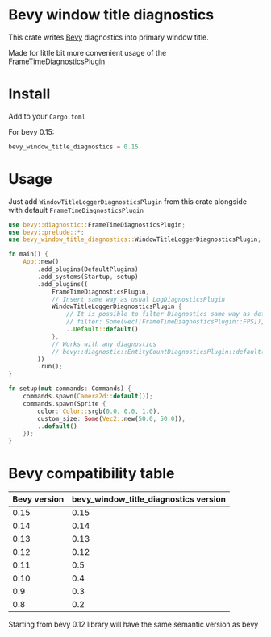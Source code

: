 # Bevy window title diagnostics

This crate writes [Bevy](https://github.com/bevyengine/bevy) diagnostics into primary window title.

Made for little bit more convenient usage of the FrameTimeDiagnosticsPlugin

# Install

Add to your `Cargo.toml`

For bevy 0.15:

```rust
bevy_window_title_diagnostics = 0.15

```

# Usage

Just add `WindowTitleLoggerDiagnosticsPlugin` from this crate alongside with default `FrameTimeDiagnosticsPlugin`

```rust
use bevy::diagnostic::FrameTimeDiagnosticsPlugin;
use bevy::prelude::*;
use bevy_window_title_diagnostics::WindowTitleLoggerDiagnosticsPlugin;

fn main() {
    App::new()
        .add_plugins(DefaultPlugins)
        .add_systems(Startup, setup)
        .add_plugins((
            FrameTimeDiagnosticsPlugin,
            // Insert same way as usual LogDiagnosticsPlugin
            WindowTitleLoggerDiagnosticsPlugin {
                // It is possible to filter Diagnostics same way as default LogDiagnosticsPlugin
                // filter: Some(vec![FrameTimeDiagnosticsPlugin::FPS]),
                ..Default::default()
            },
            // Works with any diagnostics
            // bevy::diagnostic::EntityCountDiagnosticsPlugin::default(),
        ))
        .run();
}

fn setup(mut commands: Commands) {
    commands.spawn(Camera2d::default());
    commands.spawn(Sprite {
        color: Color::srgb(0.0, 0.0, 1.0),
        custom_size: Some(Vec2::new(50.0, 50.0)),
        ..default()
    });
}

```

# Bevy compatibility table

| Bevy version | bevy_window_title_diagnostics version |
| ------------ | ------------------------------------- |
| 0.15         | 0.15                                  |
| 0.14         | 0.14                                  |
| 0.13         | 0.13                                  |
| 0.12         | 0.12                                  |
| 0.11         | 0.5                                   |
| 0.10         | 0.4                                   |
| 0.9          | 0.3                                   |
| 0.8          | 0.2                                   |

Starting from bevy 0.12 library will have the same semantic version as bevy
